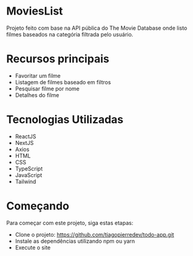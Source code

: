 <h1>MoviesList</h1>
<p>Projeto feito com base na API pública do The Movie Database onde listo filmes baseados na categória filtrada pelo usuário.</p>

<h1>Recursos principais</h1>
<ul>
    <li>Favoritar um filme</li>
    <li>Listagem de filmes baseado em filtros</li>
    <li>Pesquisar filme por nome</li>
    <li>Detalhes do filme</li>
</ul>

<h1>Tecnologias Utilizadas</h1>
<ul>
    <li>ReactJS</li>
    <li>NextJS</li>
    <li>Axios</li>
    <li>HTML</li>
    <li>CSS</li>
    <li>TypeScript</li>
    <li>JavaScript</li>
    <li>Tailwind</li>
</ul>

<h1>Começando</h1>
<p>Para começar com este projeto, siga estas etapas:</p>
<ul>
    <li>Clone o projeto: <a href="https://github.com/tiagopierredev/todo-app.git">https://github.com/tiagopierredev/todo-app.git</a></li>
    <li>Instale as dependências utilizando npm ou yarn</li>
    <li>Execute o site </li>
</ul>

